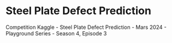 # Steel Plate Defect Prediction
 Competition Kaggle - Steel Plate Defect Prediction - Mars 2024 - Playground Series - Season 4, Episode 3

